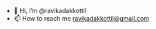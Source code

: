 - 👋 Hi, I’m @ravikadakkottil
- 📫 How to reach me ravikadakkottil@gmail.com

<!---
ravikadakkottil/ravikadakkottil is a ✨ special ✨ repository because its `README.md` (this file) appears on your GitHub profile.
You can click the Preview link to take a look at your changes.
--->
